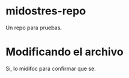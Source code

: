 # midostres-repo
Un repo para pruebas.

# Modificando el archivo

Si, lo midifoc para confirmar que se.